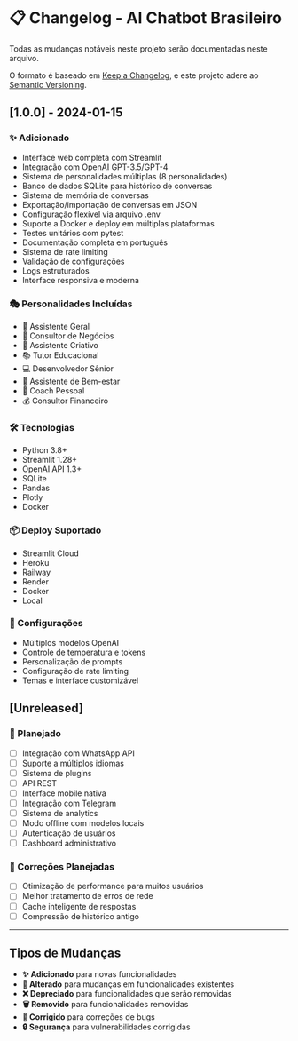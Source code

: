 # 📋 Changelog - AI Chatbot Brasileiro

Todas as mudanças notáveis neste projeto serão documentadas neste arquivo.

O formato é baseado em [Keep a Changelog](https://keepachangelog.com/pt-BR/1.0.0/),
e este projeto adere ao [Semantic Versioning](https://semver.org/lang/pt-BR/).

## [1.0.0] - 2024-01-15

### ✨ Adicionado
- Interface web completa com Streamlit
- Integração com OpenAI GPT-3.5/GPT-4
- Sistema de personalidades múltiplas (8 personalidades)
- Banco de dados SQLite para histórico de conversas
- Sistema de memória de conversas
- Exportação/importação de conversas em JSON
- Configuração flexível via arquivo .env
- Suporte a Docker e deploy em múltiplas plataformas
- Testes unitários com pytest
- Documentação completa em português
- Sistema de rate limiting
- Validação de configurações
- Logs estruturados
- Interface responsiva e moderna

### 🎭 Personalidades Incluídas
- 🤝 Assistente Geral
- 💼 Consultor de Negócios  
- 🎨 Assistente Criativo
- 📚 Tutor Educacional
- 💻 Desenvolvedor Sênior
- 🏥 Assistente de Bem-estar
- 🎯 Coach Pessoal
- 💰 Consultor Financeiro

### 🛠️ Tecnologias
- Python 3.8+
- Streamlit 1.28+
- OpenAI API 1.3+
- SQLite
- Pandas
- Plotly
- Docker

### 📦 Deploy Suportado
- Streamlit Cloud
- Heroku
- Railway
- Render
- Docker
- Local

### 🔧 Configurações
- Múltiplos modelos OpenAI
- Controle de temperatura e tokens
- Personalização de prompts
- Configuração de rate limiting
- Temas e interface customizável

## [Unreleased]

### 🚀 Planejado
- [ ] Integração com WhatsApp API
- [ ] Suporte a múltiplos idiomas
- [ ] Sistema de plugins
- [ ] API REST
- [ ] Interface mobile nativa
- [ ] Integração com Telegram
- [ ] Sistema de analytics
- [ ] Modo offline com modelos locais
- [ ] Autenticação de usuários
- [ ] Dashboard administrativo

### 🐛 Correções Planejadas
- [ ] Otimização de performance para muitos usuários
- [ ] Melhor tratamento de erros de rede
- [ ] Cache inteligente de respostas
- [ ] Compressão de histórico antigo

---

## Tipos de Mudanças

- **✨ Adicionado** para novas funcionalidades
- **🔄 Alterado** para mudanças em funcionalidades existentes
- **❌ Depreciado** para funcionalidades que serão removidas
- **🗑️ Removido** para funcionalidades removidas
- **🐛 Corrigido** para correções de bugs
- **🔒 Segurança** para vulnerabilidades corrigidas
